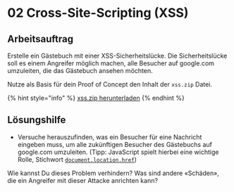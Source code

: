 # 02 Cross-Site-Scripting \(XSS\)

## Arbeitsauftrag

Erstelle ein Gästebuch mit einer XSS-Sicherheitslücke. Die Sicherheitslücke soll es einem Angreifer möglich machen, alle Besucher auf google.com umzuleiten, die das Gästebuch ansehen möchten.

Nutze als Basis für dein Proof of Concept den Inhalt der `xss.zip` Datei.

{% hint style="info" %}
[xss.zip herunterladen](https://github.com/IctBerufsbildungZentralschweiz/modul-307/blob/master/.source/xss.zip?raw=true)
{% endhint %}

## Lösungshilfe

* Versuche herauszufinden, was ein Besucher für eine Nachricht eingeben muss, um alle zukünftigen Besucher des Gästebuchs auf google.com umzuleiten. \(Tipp: JavaScript spielt hierbei eine wichtige Rolle, Stichwort [`document.location.href`](https://www.google.com/search?q=document.location.href+redirect)\)

Wie kannst Du dieses Problem verhindern? Was sind andere «Schäden», die ein Angreifer mit dieser Attacke anrichten kann?

